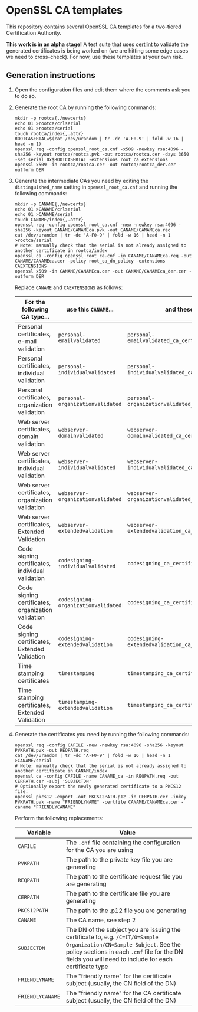# OpenSSL CA templates
This repository contains several OpenSSL CA templates for a two-tiered
Certification Authority.

**This work is in an alpha stage!** A test suite that uses [certlint](https://github.com/awslabs/certlint)
to validate the generated certificates is being worked on (we are hitting some
edge cases we need to cross-check). For now, use these templates at your own
risk.

## Generation instructions
1. Open the configuration files and edit them where the comments ask you to do
   so.
2. Generate the root CA by running the following commands:

    ```
    mkdir -p rootca{,/newcerts}
    echo 01 >rootca/crlserial
    echo 01 >rootca/serial
    touch rootca/index{,.attr}
    ROOTCASERIAL=$(cat /dev/urandom | tr -dc 'A-F0-9' | fold -w 16 | head -n 1)
    openssl req -config openssl_root_ca.cnf -x509 -newkey rsa:4096 -sha256 -keyout rootca/rootca.pvk -out rootca/rootca.cer -days 3650 -set_serial 0x$ROOTCASERIAL -extensions root_ca_extensions
    openssl x509 -in rootca/rootca.cer -out rootca/rootca_der.cer -outform DER
    ```

3. Generate the intermediate CAs you need by editing the `distinguished_name`
   setting in `openssl_root_ca.cnf` and running the following commands:

    ```
    mkdir -p CANAME{,/newcerts}
    echo 01 >CANAME/crlserial
    echo 01 >CANAME/serial
    touch CANAME/index{,.attr}
    openssl req -config openssl_root_ca.cnf -new -newkey rsa:4096 -sha256 -keyout CANAME/CANAMEca.pvk -out CANAME/CANAMEca.req
    cat /dev/urandom | tr -dc 'A-F0-9' | fold -w 16 | head -n 1 >rootca/serial
    # Note: manually check that the serial is not already assigned to another certificate in rootca/index
    openssl ca -config openssl_root_ca.cnf -in CANAME/CANAMEca.req -out CANAME/CANAMEca.cer -policy root_ca_dn_policy -extensions CAEXTENSIONS
    openssl x509 -in CANAME/CANAMEca.cer -out CANAME/CANAMEca_der.cer -outform DER
    ```

    Replace `CANAME` and `CAEXTENSIONS` as follows:

    | For the following CA type...                       | use this `CANAME`...                | and these `CAEXTENSIONS`                                    |
    |----------------------------------------------------|-------------------------------------|-------------------------------------------------------------|
    | Personal certificates, e-mail validation           | `personal-emailvalidated`           | `personal-emailvalidated_ca_certificate_extensions`         |
    | Personal certificates, individual validation       | `personal-individualvalidated`      | `personal-individualvalidated_ca_certificate_extensions`    |
    | Personal certificates, organization validation     | `personal-organizationvalidated`    | `personal-organizationvalidated_ca_certificate_extensions`  |
    | Web server certificates, domain validation         | `webserver-domainvalidated`         | `webserver-domainvalidated_ca_certificate_extensions`       |
    | Web server certificates, individual validation     | `webserver-individualvalidated`     | `webserver-individualvalidated_ca_certificate_extensions`   |
    | Web server certificates, organization validation   | `webserver-organizationvalidated`   | `webserver-organizationvalidated_ca_certificate_extensions` |
    | Web server certificates, Extended Validation       | `webserver-extendedvalidation`      | `webserver-extendedvalidation_ca_certificate_extensions`    |
    | Code signing certificates, individual validation   | `codesigning-individualvalidated`   | `codesigning_ca_certificate_extensions`                     |
    | Code signing certificates, organization validation | `codesigning-organizationvalidated` | `codesigning_ca_certificate_extensions`                     |
    | Code signing certificates, Extended Validation     | `codesigning-extendedvalidation`    | `codesigning-extendedvalidation_ca_certificate_extensions`  |
    | Time stamping certificates                         | `timestamping`                      | `timestamping_ca_certificate_extensions`                    |
    | Time stamping certificates, Extended Validation    | `timestamping-extendedvalidation`   | `timestamping_ca_certificate_extensions`                    |

3. Generate the certificates you need by running the following commands:

    ```
    openssl req -config CAFILE -new -newkey rsa:4096 -sha256 -keyout PVKPATH.pvk -out REQPATH.req
    cat /dev/urandom | tr -dc 'A-F0-9' | fold -w 16 | head -n 1 >CANAME/serial
    # Note: manually check that the serial is not already assigned to another certificate in CANAME/index
    openssl ca -config CAFILE -name CANAME_ca -in REQPATH.req -out CERPATH.cer -subj 'SUBJECTDN'
    # Optionally export the newly generated certificate to a PKCS12 file:
    openssl pkcs12 -export -out PKCS12PATH.p12 -in CERPATH.cer -inkey PVKPATH.pvk -name "FRIENDLYNAME" -certfile CANAME/CANAMEca.cer -caname "FRIENDLYCANAME"
    ```

    Perform the following replacements:

    | Variable         | Value                                                                                                                                                                                                                            |
    |------------------|----------------------------------------------------------------------------------------------------------------------------------------------------------------------------------------------------------------------------------|
    | `CAFILE`         | The `.cnf` file containing the configuration for the CA you are using                                                                                                                                                            |
    | `PVKPATH`        | The path to the private key file you are generating                                                                                                                                                                              |
    | `REQPATH`        | The path to the certificate request file you are generating                                                                                                                                                                      |
    | `CERPATH`        | The path to the certificate file you are generating                                                                                                                                                                              |
    | `PKCS12PATH`     | The path to the .p12 file you are generating                                                                                                                                                                                     |
    | `CANAME`         | The CA name, see step 2                                                                                                                                                                                                          |
    | `SUBJECTDN`      | The DN of the subject you are issuing the certificate to, e.g. `/C=IT/O=Sample Organization/CN=Sample Subject`. See the policy sections in each `.cnf` file for the DN fields you will need to include for each certificate type |
    | `FRIENDLYNAME`   | The "friendly name" for the certificate subject (usually, the CN field of the DN)                                                                                                                                                |
    | `FRIENDLYCANAME` | The "friendly name" for the CA certificate subject (usually, the CN field of the DN)                                                                                                                                             |
